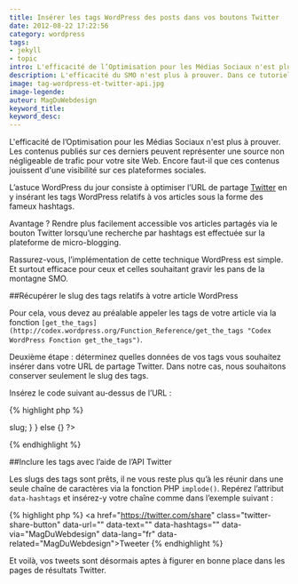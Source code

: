 ```yaml
---
title: Insérer les tags WordPress des posts dans vos boutons Twitter
date: 2012-08-22 17:22:56
category: wordpress
tags: 
- jekyll
- topic
intro: L'efficacité de l’Optimisation pour les Médias Sociaux n'est plus à prouver. Les contenus publiés sur ces derniers peuvent représenter une source non négligeable de trafic pour votre site Web. Encore faut-il que ces contenus jouissent d'une visibilité sur ces plateformes sociales.
description: L'efficacité du SMO n'est plus à prouver. Dans ce tutoriel, nous aborderons l'optimisation de l'URL de partage Twitter à l'aide des tags WP.
image: tag-wordpress-et-twitter-api.jpg
image-legende:
auteur: MagDuWebdesign
keyword_title:
keyword_desc:
---
```


L'efficacité de l’Optimisation pour les Médias Sociaux n'est plus à prouver. Les contenus publiés sur ces derniers peuvent représenter une source non négligeable de trafic pour votre site Web. Encore faut-il que ces contenus jouissent d'une visibilité sur ces plateformes sociales.

L’astuce WordPress du jour consiste à optimiser l’URL de partage [Twitter](http://magazineduwebdesign.com/exemples-d-utilisations-creatives-de-l-api-twitter "Exemples d'utilisation de l'API Twitter") en y insérant les tags WordPress relatifs à vos articles sous la forme des fameux hashtags.

Avantage ? Rendre plus facilement accessible vos articles partagés via le bouton Twitter lorsqu’une recherche par hashtags est effectuée sur la plateforme de micro-blogging.

Rassurez-vous, l’implémentation de cette technique WordPress est simple. Et surtout efficace pour ceux et celles souhaitant gravir les pans de la montagne SMO.

##Récupérer le slug des tags relatifs à votre article WordPress

Pour cela, vous devez au préalable appeler les tags de votre article via la fonction `[get_the_tags](http://codex.wordpress.org/Function_Reference/get_the_tags "Codex WordPress Fonction get_the_tags")`.

Deuxième étape : déterminez quelles données de vos tags vous souhaitez insérer dans votre URL de partage Twitter. Dans notre cas, nous souhaitons conserver seulement le slug des tags.

Insérez le code suivant au-dessus de l’URL :


{% highlight php %}
<?php
// Obtenir les tags
$posttags = get_the_tags();
// Obtenir le slug des tags
if ($posttags) {
  foreach($posttags as $tag) {
  $hashtag[] = $tag -> slug;
  }
}
else {}
?>
{% endhighlight %}

##Inclure les tags avec l’aide de l’API Twitter

Les slugs des tags sont prêts, il ne vous reste plus qu’à les réunir dans une seule chaîne de caractères via la fonction PHP `implode()`. Repérez l’attribut `data-hashtags` et insérez-y votre chaîne comme dans l’exemple suivant :

{% highlight php %}
<a href="https://twitter.com/share" class="twitter-share-button" data-url="<?php the_permalink(); ?>" data-text="<?php urlencode(the_title()); ?>" data-hashtags="<?php echo implode(", ",$hashtag);?>" data-via="MagDuWebdesign" data-lang="fr" data-related="MagDuWebdesign">Tweeter</a>
{% endhighlight %}

Et voilà, vos tweets sont désormais aptes à figurer en bonne place dans les pages de résultats Twitter.